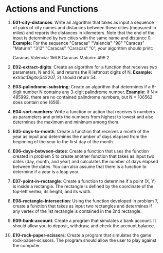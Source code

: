# Actions and Functions

1) **E01-city-distances**: Write an algorithm that takes as input a sequence of pairs of city names and distances between these cities (measured in miles) and reports the distances in kilometers. Note that the end of the input is determined by two cities with the same name and distance 0. **Example:** For the sequence "Caracas" "Valencia" "98" "Caracas" "Maturin" "312" "Caracas" "Caracas" "0", your algorithm should print:

    Caracas Valencia: 156.8
    Caracas Maturin: 499.2

2) **E02-extract-digits**: Create an algorithm for a function that receives two parameters, N and K, and returns the K leftmost digits of N. **Example:** extractDigits(542207, 2) should return 54.

3) **E03-palindrome-substring**: Create an algorithm that determines if a 6-digit number N contains any 3-digit palindrome number. **Example:** If N = 485992, there are no contained palindrome numbers, but N = 106562 does contain one (656).

4) **E04-sort-numbers**: Write a function or action that receives 5 numbers as parameters and prints the numbers from highest to lowest and also determines the maximum and minimum among them.

5) **E05-days-to-month**: Create a function that receives a month of the year as input and determines the number of days elapsed from the beginning of the year to the first day of the month.

6) **E06-days-between-dates**: Create a function that uses the function created in problem 5 to create another function that takes as input two dates (day, month, and year) and calculates the number of days elapsed between the dates. You can also assume that there is a function to determine if a year is a leap year.

7) **E07-point-in-rectangle**: Create a function to determine if a point (X, Y) is inside a rectangle. The rectangle is defined by the coordinate of the top-left vertex, its height, and its width.

8) **E08-rectangle-intersection**: Using the function developed in problem 7, create a function that takes as input two rectangles and determines if any vertex of the 1st rectangle is contained in the 2nd rectangle.

9) **E09-bank-account**: Create a program that simulates a bank account. It should allow you to deposit, withdraw, and check the account balance.

10) **E10-rock-paper-scissors**: Create a program that simulates the game rock-paper-scissors. The program should allow the user to play against the computer.
